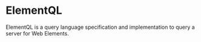 # ElementQL


ElementQL is a query language specification and implementation to query a server for Web Elements.

